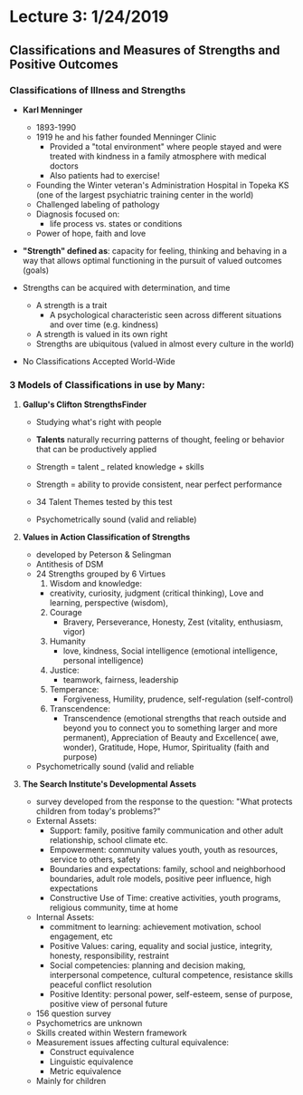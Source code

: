 # Lecture 3: 1/24/2019
## Classifications and Measures of Strengths and Positive Outcomes

### Classifications of Illness and Strengths
* **Karl Menninger**
  * 1893-1990
  * 1919 he and his father founded Menninger Clinic
    * Provided a "total environment" where people stayed and were treated with kindness in a family atmosphere with medical doctors
    * Also patients had to exercise!
  * Founding the Winter veteran's Administration Hospital in Topeka KS (one of the largest psychiatric training center in the world)
  * Challenged labeling of pathology
  * Diagnosis focused on:
    * life process vs. states or conditions
  * Power of hope, faith and love

* **"Strength" defined as**: capacity for feeling, thinking and behaving in a way that allows optimal functioning in the pursuit of valued outcomes (goals)
* Strengths can be acquired with determination, and time

  * A strength is a trait
    * A psychological characteristic seen across different situations and over time (e.g. kindness)
  * A strength is valued in its own right
  * Strengths are ubiquitous (valued in almost every culture in the world)

* No Classifications Accepted World-Wide

### 3 Models of Classifications in use by Many:
1. **Gallup's Clifton StrengthsFinder**
    * Studying what's right with people
    * **Talents** naturally recurring patterns of thought, feeling or behavior that can be productively applied

    * Strength = talent _ related knowledge + skills
    * Strength = ability to provide consistent, near perfect performance
    * 34 Talent Themes tested by this test
    * Psychometrically sound (valid and reliable)

2. **Values in Action Classification of Strengths**
    * developed by Peterson & Selingman
    * Antithesis of DSM
    * 24 Strengths grouped by 6 Virtues
      1. Wisdom and knowledge:
        * creativity, curiosity, judgment (critical thinking), Love and learning, perspective (wisdom),
      2. Courage
          * Bravery, Perseverance, Honesty, Zest (vitality, enthusiasm, vigor)
      3. Humanity
          * love, kindness, Social intelligence (emotional intelligence, personal intelligence)
      4. Justice:
          * teamwork, fairness, leadership
      5. Temperance:
          * Forgiveness, Humility, prudence, self-regulation (self-control)
      6. Transcendence:
          * Transcendence (emotional strengths that reach outside and beyond you to connect you to something larger and more permanent), Appreciation of Beauty and Excellence( awe, wonder), Gratitude, Hope, Humor, Spirituality (faith and purpose)
    *  Psychometrically sound (valid and reliable

  3. **The Search Institute's Developmental Assets**
      * survey developed from the response to the question: "What protects children from today's problems?"
      * External Assets:
        * Support: family, positive family communication and other adult relationship, school climate etc.
        * Empowerment: community values youth, youth as resources, service to others, safety
        * Boundaries and expectations: family, school and neighborhood boundaries, adult role models, positive peer influence, high expectations
        * Constructive Use of Time: creative activities, youth programs, religious community, time at home
      * Internal Assets:
        * commitment to learning: achievement motivation, school engagement, etc
        * Positive Values: caring, equality and social justice, integrity, honesty, responsibility, restraint
        * Social competencies: planning and decision making, interpersonal competence, cultural competence, resistance skills peaceful conflict resolution
        * Positive Identity: personal power, self-esteem, sense of purpose, positive view of personal future
      * 156 question survey
      * Psychometrics are unknown
      * Skills created within Western framework
      * Measurement issues affecting cultural equivalence:
        * Construct equivalence
        * Linguistic equivalence
        * Metric equivalence
      * Mainly for children
